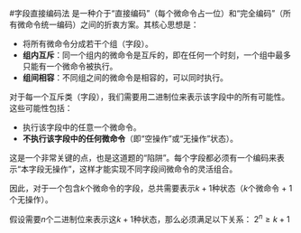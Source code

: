 #字段直接编码法 是一种介于“直接编码”（每个微命令占一位）和“完全编码”（所有微命令统一编码）之间的折衷方案。其核心思想是：

*   将所有微命令分成若干个组（字段）。
*   **组内互斥**：同一个组内的微命令是互斥的，即在任何一个时刻，一个组中最多只能有一个微命令被执行。
*   **组间相容**：不同组之间的微命令是相容的，可以同时执行。

对于每一个互斥类（字段），我们需要用二进制位来表示该字段中的所有可能性。这些可能性包括：

*   执行该字段中的任意一个微命令。
*   **不执行该字段中的任何微命令**（即“空操作”或“无操作”状态）。

这是一个非常关键的点，也是这道题的“陷阱”。每个字段都必须有一个编码来表示“本字段无操作”，这样才能实现不同字段间微命令的灵活组合。

因此，对于一个包含$k$个微命令的字段，总共需要表示$k+1$种状态（$k$个微命令 + 1个无操作）。

假设需要$n$个二进制位来表示这$k+1$种状态，那么必须满足以下关系：
$2^n \ge k+1$
